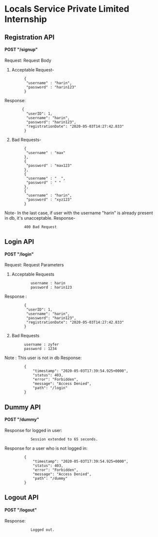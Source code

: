 # Locals Service Private Limited Internship
## Registration API 
#### POST "/signup"  

Request: Request Body
1. Acceptable Request-
```
         {
          "username" : "harin",
          "password" : "harin123"
         }
```
Response:
```
        {  
          "userID": 1,
          "username": "harin",
          "password": "harin123",
          "registrationDate": "2020-05-03T14:27:42.833"
         }
 ```
2. Bad Requests-
```
         {
          "username" : "max"
         },
         {
          "password" : "max123"
         },
         {
          "username" : "  ",
          "password" : " "
         },
         {
          "username" : "harin",
          "password" : "xyz123"
         }
```
Note- In the last case, if user with the username "harin" is already present in db, it's unacceptable.
Response-
```
         400 Bad Request
```
## Login API 
#### POST "/login"
Request: Request Parameters
1. Acceptable Requests
```
            username : harin
            password : harin123
```
Response :
```
         {  
          "userID": 1,
          "username": "harin",
          "password": "harin123",
          "registrationDate": "2020-05-03T14:27:42.833"
         }
```
2. Bad Requests
```
         username : zyfer
         password : 1234
```
Note : This user is not in db
Response:
```
         {
             "timestamp": "2020-05-03T17:39:54.925+0000",
             "status": 403,
             "error": "Forbidden",
             "message": "Access Denied",
             "path": "/login"
         }
```
## Dummy API
#### POST "/dummy"
Response for logged in user:
```
            Session extended to 65 seconds.
```
Response for a user who is not logged in:
```
         {
             "timestamp": "2020-05-03T17:39:54.925+0000",
             "status": 403,
             "error": "Forbidden",
             "message": "Access Denied",
             "path": "/dummy"
         }
```
## Logout API
#### POST "/logout"
Response:
```
            Logged out.
```
